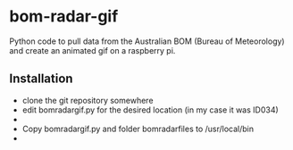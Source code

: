# bom-radar-gif
Python code to pull data from the Australian BOM (Bureau of Meteorology) and create an animated gif on a raspberry pi.

## **Installation**

- clone the git repository somewhere
- edit bomradargif.py for the desired location (in my case it was ID034)
- 
- Copy bomradargif.py and folder bomradarfiles to /usr/local/bin
- 
